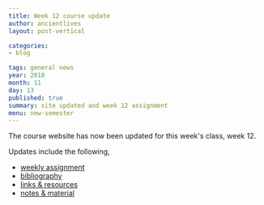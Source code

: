 ```yaml
---
title: Week 12 course update
author: ancientlives
layout: post-vertical

categories:
- blog

tags: general news
year: 2018
month: 11
day: 13
published: true
summary: site updated and week 12 assignment
menu: new-semester
---
```


The course website has now been updated for this week's class, week 12.

Updates include the following,

* [weekly assignment](/weekly_assignment)
* [bibliography](/bibliography)
* [links & resources](/links)
* [notes & material](/notes)
